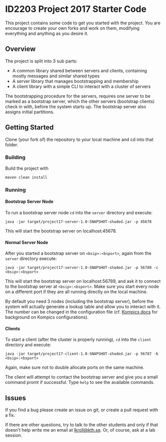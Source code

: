 # ID2203 Project 2017 Starter Code

This project contains some code to get you started with the project.
You are encourage to create your own forks and work on them, modifying everything and anything as you desire it.

## Overview

The project is split into 3 sub parts:

- A common library shared between servers and clients, containing mostly messages and similar shared types
- A server library that manages bootstrapping and membership
- A client library with a simple CLI to interact with a cluster of servers

The bootstrapping procedure for the servers, requires one server to be marked as a bootstrap server, which the other servers (bootstrap clients) check in with, before the system starts up. The bootstrap server also assigns initial partitions.

## Getting Started

Clone (your fork of) the repository to your local machine and cd into that folder.

### Building
Build the project with

```
maven clean install
```

### Running

#### Bootstrap Server Node
To run a bootstrap server node `cd` into the `server` directory and execute:

```
java -jar target/project17-server-1.0-SNAPSHOT-shaded.jar -p 45678
```

This will start the bootstrap server on localhost:45678.

#### Normal Server Node
After you started a bootstrap server on `<bsip>:<bsport>`, again from the `server` directory execute:

```
java -jar target/project17-server-1.0-SNAPSHOT-shaded.jar -p 56789 -c <bsip>:<bsport>
```
This will start the bootstrap server on localhost:56789, and ask it to connect to the bootstrap server at `<bsip>:<bsport>`.
Make sure you start every node on a different port if they are all running directly on the local machine.

By default you need 3 nodes (including the bootstrap server), before the system will actually generate a lookup table and allow you to interact with it.
The number can be changed in the configuration file (cf. [Kompics docs](http://kompics.sics.se/current/tutorial/networking/basic/basic.html#cleanup-config-files-classmatchers-and-assembly) for background on Kompics configurations).

#### Clients
To start a client (after the cluster is properly running), `cd` into the `client` directory and execute:

```
java -jar target/project17-client-1.0-SNAPSHOT-shaded.jar -p 56787 -b <bsip>:<bsport>
```

Again, make sure not to double allocate ports on the same machine.

The client will attempt to contact the bootstrap server and give you a small command promt if successful. Type `help` to see the available commands.

## Issues
If you find a bug please create an issue on git, or create a pull request with a fix.

If there are other questions, try to talk to the other students and only if that doesn't help write me an email at <lkroll@kth.se>. Or, of course, ask at a lab session.


